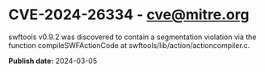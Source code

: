 # CVE-2024-26334 - cve@mitre.org

swftools v0.9.2 was discovered to contain a segmentation violation via the function compileSWFActionCode at swftools/lib/action/actioncompiler.c.

**Publish date:** 2024-03-05
